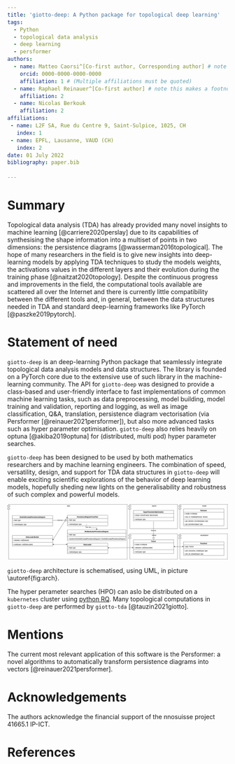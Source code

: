 ```yaml
---
title: 'giotto-deep: A Python package for topological deep learning'
tags:
  - Python
  - topological data analysis
  - deep learning
  - persformer
authors:
  - name: Matteo Caorsi^[Co-first author, Corresponding author] # note this makes a footnote saying 'Co-first author'
    orcid: 0000-0000-0000-0000
    affiliation: 1 # (Multiple affiliations must be quoted)
  - name: Raphael Reinauer^[Co-first author] # note this makes a footnote saying 'Co-first author'
    affiliation: 2
  - name: Nicolas Berkouk
    affiliation: 2
affiliations:
 - name: L2F SA, Rue du Centre 9, Saint-Sulpice, 1025, CH
   index: 1
 - name: EPFL, Lausanne, VAUD (CH)
   index: 2
date: 01 July 2022
bibliography: paper.bib

---
```


# Summary

Topological data analysis (TDA) has already provided many novel insights to machine learning 
[@carriere2020perslay] due to its capabilities of synthesising the shape information 
into a multiset of points in two dimensions: the persistence diagrams [@wasserman2016topological]. 
The hope of many researchers in the field is to give new insights into deep-learning
models by applying TDA techniques to study the models weights, the activations values in
the different layers and their evolution during the training phase [@naitzat2020topology]. 
Despite the continuous progress and improvements in the field, the computational 
tools available are scattered all over the Internet and there is currently
little compatibility between the different tools and, in general, between the 
data structures needed in TDA and standard deep-learning frameworks
like PyTorch [@paszke2019pytorch].

# Statement of need

`giotto-deep` is an deep-learning Python package that seamlessly integrate topological
data analysis models and data structures. The library is founded on a PyTorch core
due to the extensive use of such library in the machine-learning community.
The API for `giotto-deep` was designed to provide a class-based and user-friendly 
interface to fast implementations of common machine learning tasks, 
such as data preprocessing, model building,
model training and validation, reporting and logging, as well as image classification, 
Q&A, translation, persistence diagram vectorisation (via Persformer [@reinauer2021persformer]), 
but also more advanced tasks such as hyper parameter optimisation. 
`giotto-deep` also relies heavily on optuna [@akiba2019optuna] for (distributed, multi pod) 
hyper parameter searches.

`giotto-deep` has been designed to be used by both mathematics researchers and by
machine learning engineers. The combination of speed, versatility, design, and 
support for TDA data structures in `giotto-deep` will enable exciting
scientific explorations of the behavior of deep learning models, hopefully sheding 
new lights on the generalisability and robustness of such complex and powerful
models.

![Architecture UML diagram.\label{fig:arch}](gdeep_arch.png)

`giotto-deep` architecture is schematised, using UML, in picture \autoref{fig:arch}.


The hyper perameter searches (HPO) can aslo be distributed on a `kubernetes` cluster
using [python RQ](https://python-rq.org). Many topological computations in `giotto-deep` 
are performed by `giotto-tda` [@tauzin2021giotto].

# Mentions

The current most relevant application of this software is the Persformer: a novel
algorithms to automatically transform persistence diagrams into vectors [@reinauer2021persformer].

# Acknowledgements

The authors acknowledge the financial support of the nnosuisse project 41665.1 IP-ICT.

# References
